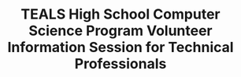 ---
state: TX
region: Austin
title: TEALS High School Computer Science Program Volunteer Information Session for Technical Professionals
event_url: https://aka.ms/austinTEALS
start_date: 2019-04-04
cost: FREE
topics: [ volunteer, community ]
---